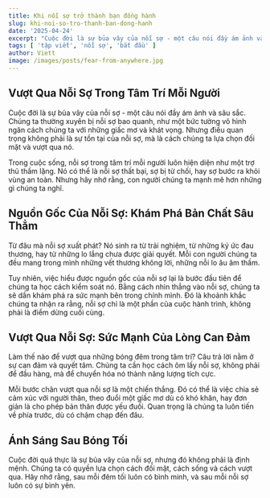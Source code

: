```yaml
---
title: Khi nỗi sợ trở thành bạn đồng hành
slug: khi-noi-so-tro-thanh-ban-dong-hanh
date: '2025-04-24'
excerpt: "Cuộc đời là sự bủa vây của nỗi sợ - một câu nói đầy ám ảnh và sâu sắc."
tags: [ 'tập viết', 'nỗi sợ', 'bắt đầu' ]
author: Viett
image: /images/posts/fear-from-anywhere.jpg
---
```


## Vượt Qua Nỗi Sợ Trong Tâm Trí Mỗi Người

Cuộc đời là sự bủa vây của nỗi sợ - một câu nói đầy ám ảnh và sâu sắc. Chúng ta thường xuyên bị nỗi sợ bao quanh, như một bức tường vô hình ngăn cách chúng ta với những giấc mơ và khát vọng. Nhưng điều quan trọng không phải là sự tồn tại của nỗi sợ, mà là cách chúng ta lựa chọn đối mặt và vượt qua nó.

Trong cuộc sống, nỗi sợ trong tâm trí mỗi người luôn hiện diện như một trợ thủ thầm lặng. Nó có thể là nỗi sợ thất bại, sợ bị từ chối, hay sợ bước ra khỏi vùng an toàn. Nhưng hãy nhớ rằng, con người chúng ta mạnh mẽ hơn những gì chúng ta nghĩ.

## Nguồn Gốc Của Nỗi Sợ: Khám Phá Bản Chất Sâu Thẳm

Từ đâu mà nỗi sợ xuất phát? Nó sinh ra từ trải nghiệm, từ những ký ức đau thương, hay từ những lo lắng chưa được giải quyết. Mỗi con người chúng ta đều mang trong mình những vết thương không lời, những nỗi lo âu âm thầm.

Tuy nhiên, việc hiểu được nguồn gốc của nỗi sợ lại là bước đầu tiên để chúng ta học cách kiểm soát nó. Bằng cách nhìn thẳng vào nỗi sợ, chúng ta sẽ dần khám phá ra sức mạnh bên trong chính mình. Đó là khoảnh khắc chúng ta nhận ra rằng, nỗi sợ chỉ là một phần của cuộc hành trình, không phải là điểm dừng cuối cùng.

## Vượt Qua Nỗi Sợ: Sức Mạnh Của Lòng Can Đảm

Làm thế nào để vượt qua những bóng đêm trong tâm trí? Câu trả lời nằm ở sự can đảm và quyết tâm. Chúng ta cần học cách ôm lấy nỗi sợ, không phải để đầu hàng, mà để chuyển hóa nó thành năng lượng tích cực.

Mỗi bước chân vượt qua nỗi sợ là một chiến thắng. Đó có thể là việc chia sẻ cảm xúc với người thân, theo đuổi một giấc mơ dù có khó khăn, hay đơn giản là cho phép bản thân được yếu đuối. Quan trọng là chúng ta luôn tiến về phía trước, dù có chậm chạp đến đâu.

## Ánh Sáng Sau Bóng Tối

Cuộc đời quả thực là sự bủa vây của nỗi sợ, nhưng đó không phải là định mệnh. Chúng ta có quyền lựa chọn cách đối mặt, cách sống và cách vượt qua. Hãy nhớ rằng, sau mỗi đêm tối luôn có bình minh, và sau mỗi nỗi sợ luôn có sự bình yên.
